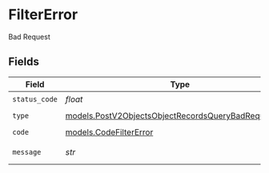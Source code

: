 # FilterError

Bad Request


## Fields

| Field                                                                                                              | Type                                                                                                               | Required                                                                                                           | Description                                                                                                        | Example                                                                                                            |
| ------------------------------------------------------------------------------------------------------------------ | ------------------------------------------------------------------------------------------------------------------ | ------------------------------------------------------------------------------------------------------------------ | ------------------------------------------------------------------------------------------------------------------ | ------------------------------------------------------------------------------------------------------------------ |
| `status_code`                                                                                                      | *float*                                                                                                            | :heavy_check_mark:                                                                                                 | N/A                                                                                                                |                                                                                                                    |
| `type`                                                                                                             | [models.PostV2ObjectsObjectRecordsQueryBadRequestType](../models/postv2objectsobjectrecordsquerybadrequesttype.md) | :heavy_check_mark:                                                                                                 | N/A                                                                                                                |                                                                                                                    |
| `code`                                                                                                             | [models.CodeFilterError](../models/codefiltererror.md)                                                             | :heavy_check_mark:                                                                                                 | N/A                                                                                                                |                                                                                                                    |
| `message`                                                                                                          | *str*                                                                                                              | :heavy_check_mark:                                                                                                 | N/A                                                                                                                | Error in filter.                                                                                                   |